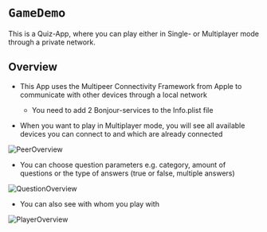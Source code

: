 # ``GameDemo``

This is a Quiz-App, where you can play either in Single- or Multiplayer mode through a private network.

## Overview

- This App uses the Multipeer Connectivity Framework from Apple to communicate with other devices through a local network
    - You need to add 2 Bonjour-services to the Info.plist file

- When you want to play in Multiplayer mode, you will see all available devices you can connect to and which are already connected

![PeerOverview](peerOverview.png)

- You can choose question parameters e.g. category, amount of questions or the type of answers (true or false, multiple answers)

![QuestionOverview](questionOverview.png)

- You can also see with whom you play with

![PlayerOverview](playerOverview.png)

